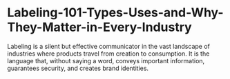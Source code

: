 # Labeling-101-Types-Uses-and-Why-They-Matter-in-Every-Industry
Labeling is a silent but effective communicator in the vast landscape of industries where products travel from creation to consumption. It is the language that, without saying a word, conveys important information, guarantees security, and creates brand identities. 
